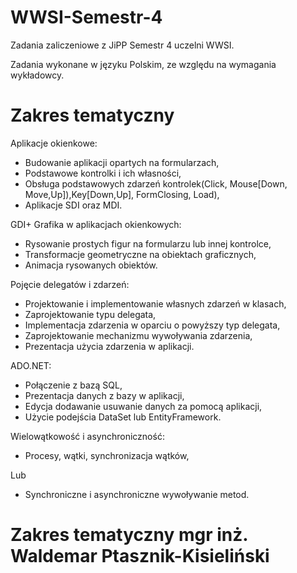 # WWSI-Semestr-4
Zadania zaliczeniowe z JiPP Semestr 4 uczelni WWSI.

Zadania wykonane w języku Polskim, ze względu na wymagania wykładowcy.

# Zakres tematyczny
Aplikacje okienkowe:
- Budowanie aplikacji opartych na formularzach,
- Podstawowe kontrolki i ich własności,
- Obsługa podstawowych zdarzeń kontrolek(Click, Mouse[Down, Move,Up]),Key[Down,Up], FormClosing, Load),
- Aplikacje SDI oraz MDI.

GDI+ Grafika w aplikacjach okienkowych:
- Rysowanie prostych figur na formularzu lub innej kontrolce,
- Transformacje geometryczne na obiektach graficznych,
- Animacja rysowanych obiektów.

Pojęcie delegatów i zdarzeń:
- Projektowanie i implementowanie własnych zdarzeń w klasach,
- Zaprojektowanie typu delegata,
- Implementacja zdarzenia w oparciu o powyższy typ delegata,
- Zaprojektowanie mechanizmu wywoływania zdarzenia,
- Prezentacja użycia zdarzenia w aplikacji.

ADO.NET:
- Połączenie z bazą SQL,
- Prezentacja danych z bazy w aplikacji,
- Edycja dodawanie usuwanie danych za pomocą aplikacji,
- Użycie podejścia DataSet lub EntityFramework.

Wielowątkowość i asynchroniczność:
- Procesy, wątki, synchronizacja wątków,

Lub
- Synchroniczne i asynchroniczne wywoływanie metod.

# Zakres tematyczny mgr inż. Waldemar Ptasznik-Kisieliński
